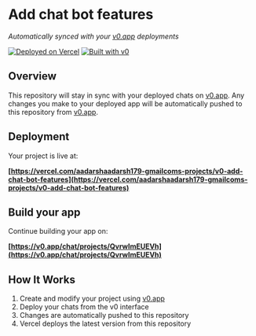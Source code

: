 # Add chat bot features

*Automatically synced with your [v0.app](https://v0.app) deployments*

[![Deployed on Vercel](https://img.shields.io/badge/Deployed%20on-Vercel-black?style=for-the-badge&logo=vercel)](https://vercel.com/aadarshaadarsh179-gmailcoms-projects/v0-add-chat-bot-features)
[![Built with v0](https://img.shields.io/badge/Built%20with-v0.app-black?style=for-the-badge)](https://v0.app/chat/projects/QvrwImEUEVh)

## Overview

This repository will stay in sync with your deployed chats on [v0.app](https://v0.app).
Any changes you make to your deployed app will be automatically pushed to this repository from [v0.app](https://v0.app).

## Deployment

Your project is live at:

**[https://vercel.com/aadarshaadarsh179-gmailcoms-projects/v0-add-chat-bot-features](https://vercel.com/aadarshaadarsh179-gmailcoms-projects/v0-add-chat-bot-features)**

## Build your app

Continue building your app on:

**[https://v0.app/chat/projects/QvrwImEUEVh](https://v0.app/chat/projects/QvrwImEUEVh)**

## How It Works

1. Create and modify your project using [v0.app](https://v0.app)
2. Deploy your chats from the v0 interface
3. Changes are automatically pushed to this repository
4. Vercel deploys the latest version from this repository
